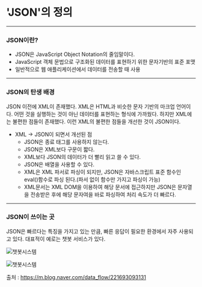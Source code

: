 # 'JSON'의 정의

---

### JSON이란?

* JSON은 JavaScript Object Notation의 줄임말이다.
* JavaScript 객체 문법으로 구조화된 데이터를 표현하기 위한 문자기반의 표준 포맷
* 일반적으로 웹 애플리케이션에서 데이터를 전송할 때 사용

---

### JSON의 탄생 배경

JSON 이전에 XML이 존재했다. XML은  HTML과 비슷한 문자 기반의 마크업 언어이다. 어떤 것을 실행하는 것이 아닌 데이터를 표현하는 형식에 가까웠다. 하지만 XML에는 불편한 점들이 존재했다. 이런 XML의 불편한 점들을 개선한 것이 JSON이다.

* XML -> JSON이 되면서 개선된 점
  * JSON은 종료 태그를 사용하지 않는다.
  * JSON은 XML보다 구문이 짧다.
  * XML보다 JSON의 데이터가 더 빨리 읽고 쓸 수 있다.
  * JSON은 배열을 사용할 수 있다.
  * XML은 XML 파서로 파싱이 되지만, JSON은 자바스크립트 표준 함수인 eval()함수로 파싱 된다.(파서 없이 함수만 가지고 파싱이 가능)
  * XML문서는 XML DOM을 이용하여 해당 문서에 접근하지만 JSON은 문자열을 전송받은 후에 해당 문자여을 바로 파싱하여 처리 속도가 더 빠르다.

---

### JSON이 쓰이는 곳

JSON은 빠르다는 특징을 가지고 있는 만큼, 빠른 응답이 필요한 환경에서 자주 사용되고 있다. 대표적이 예로는 챗봇 서비스가 있다.

![챗봇시스템](https://m.blog.naver.com/data_flow/221693093131?view=img_3)

![챗봇시스템](https://m.blog.naver.com/data_flow/221693093131?view=img_4)

출처 : <https://m.blog.naver.com/data_flow/221693093131>
